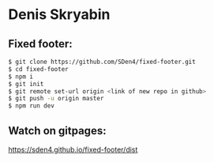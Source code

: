# Denis Skryabin

##  Fixed footer:
```sh
$ git clone https://github.com/SDen4/fixed-footer.git
$ cd fixed-footer
$ npm i
$ git init
$ git remote set-url origin <link of new repo in github>
$ git push -u origin master
$ npm run dev
```

##  Watch on gitpages:
 https://sden4.github.io/fixed-footer/dist